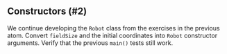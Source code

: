 ## Constructors (#2)

We continue developing the `Robot` class from the exercises in the previous
atom. Convert `fieldSize` and the initial coordinates into `Robot` constructor
arguments. Verify that the previous `main()` tests still work.